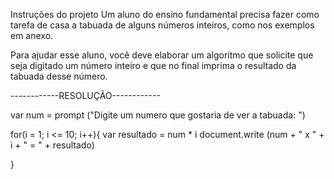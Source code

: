 Instruções do projeto
Um aluno do ensino fundamental precisa fazer como tarefa de casa a tabuada de alguns números inteiros, como nos exemplos em anexo.

Para ajudar esse aluno, você deve elaborar um algoritmo que solicite que seja digitado um número inteiro e que no final imprima o resultado da tabuada desse número.

------------RESOLUÇÃO------------

var num = prompt ("Digite um numero que gostaria de ver a tabuada: ")

for(i = 1; i <= 10; i++){
var resultado = num * i
document.write (num + " x " + i + " = " + resultado)

}
